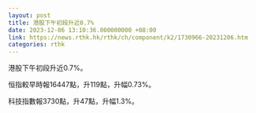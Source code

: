 ```yaml
---
layout: post
title: 港股下午初段升近0.7%
date: 2023-12-06 13:10:36.000000000 +08:00
link: https://news.rthk.hk/rthk/ch/component/k2/1730966-20231206.htm
categories: rthk
---
```


港股下午初段升近0.7%。

恒指較早時報16447點，升119點，升幅0.73%。

科技指數報3730點，升47點，升幅1.3%。
